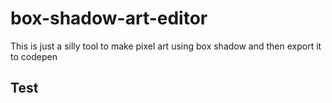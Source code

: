 # box-shadow-art-editor

This is just a silly tool to make pixel art using box shadow and then export it to codepen

## Test